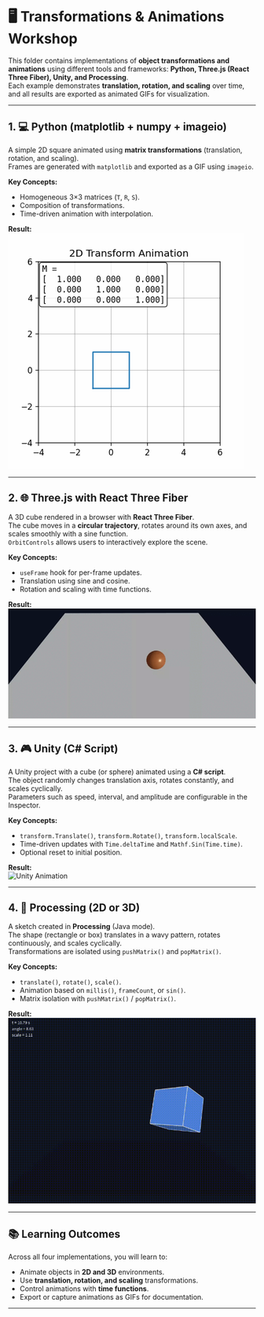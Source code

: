# 🖥️ Transformations & Animations Workshop

This folder contains implementations of **object transformations and animations** using different tools and frameworks: **Python, Three.js (React Three Fiber), Unity, and Processing**.  
Each example demonstrates **translation, rotation, and scaling** over time, and all results are exported as animated GIFs for visualization.

---

## 1. 💻 Python (matplotlib + numpy + imageio)

A simple 2D square animated using **matrix transformations** (translation, rotation, and scaling).  
Frames are generated with `matplotlib` and exported as a GIF using `imageio`.

**Key Concepts:**

- Homogeneous 3×3 matrices (`T`, `R`, `S`).
- Composition of transformations.
- Time-driven animation with interpolation.

**Result:**  
![Python Animation](/2025-04-15_taller1_transformaciones/python/docs/output.gif)

---

## 2. 🌐 Three.js with React Three Fiber

A 3D cube rendered in a browser with **React Three Fiber**.  
The cube moves in a **circular trajectory**, rotates around its own axes, and scales smoothly with a sine function.  
`OrbitControls` allows users to interactively explore the scene.

**Key Concepts:**

- `useFrame` hook for per-frame updates.
- Translation using sine and cosine.
- Rotation and scaling with time functions.

**Result:**  
![Three.js Animation](/2025-04-15_taller1_transformaciones/threejs/docs/output.gif)

---

## 3. 🎮 Unity (C# Script)

A Unity project with a cube (or sphere) animated using a **C# script**.  
The object randomly changes translation axis, rotates constantly, and scales cyclically.  
Parameters such as speed, interval, and amplitude are configurable in the Inspector.

**Key Concepts:**

- `transform.Translate()`, `transform.Rotate()`, `transform.localScale`.
- Time-driven updates with `Time.deltaTime` and `Mathf.Sin(Time.time)`.
- Optional reset to initial position.

**Result:**  
![Unity Animation](/2025-04-15_taller1_transformaciones/unity/docs/output.gif)

---

## 4. 🎨 Processing (2D or 3D)

A sketch created in **Processing** (Java mode).  
The shape (rectangle or box) translates in a wavy pattern, rotates continuously, and scales cyclically.  
Transformations are isolated using `pushMatrix()` and `popMatrix()`.

**Key Concepts:**

- `translate()`, `rotate()`, `scale()`.
- Animation based on `millis()`, `frameCount`, or `sin()`.
- Matrix isolation with `pushMatrix()` / `popMatrix()`.

**Result:**  
![Processing Animation](/2025-04-15_taller1_transformaciones/processing/docs/output.gif)

---

## 📚 Learning Outcomes

Across all four implementations, you will learn to:

- Animate objects in **2D and 3D** environments.
- Use **translation, rotation, and scaling** transformations.
- Control animations with **time functions**.
- Export or capture animations as GIFs for documentation.

---
